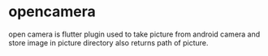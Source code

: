 # opencamera

open camera is flutter plugin used to take picture from android camera and store image in picture directory also returns path of picture.

